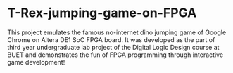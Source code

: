 # T-Rex-jumping-game-on-FPGA
This project emulates the famous no-internet dino jumping game of Google Chrome on Altera DE1 SoC FPGA board. It was developed as the part of third year undergraduate lab project of the Digital Logic Design course at BUET and demonstrates the fun of FPGA programming through interactive game development!
